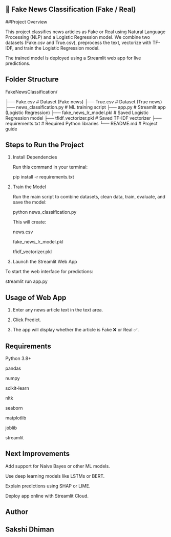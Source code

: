 ## 📰 Fake News Classification (Fake / Real)

 ##Project Overview

This project classifies news articles as Fake or Real using Natural Language Processing (NLP) and a Logistic Regression model.
We combine two datasets (Fake.csv and True.csv), preprocess the text, vectorize with TF-IDF, and train the Logistic Regression model.

The trained model is deployed using a Streamlit web app for live predictions.




## Folder Structure

FakeNewsClassification/

├── Fake.csv                # Dataset (Fake news)
├── True.csv                # Dataset (True news)
├── news_classification.py  # ML training script
├── app.py                  # Streamlit app (Logistic Regression)
├── fake_news_lr_model.pkl  # Saved Logistic Regression model
├── tfidf_vectorizer.pkl    # Saved TF-IDF vectorizer
├── requirements.txt        # Required Python libraries
└── README.md               # Project guide




## Steps to Run the Project

1. Install Dependencies

   Run this command in your terminal:

   pip install -r requirements.txt



2. Train the Model

   Run the main script to combine datasets, clean data, train, evaluate, and save the model:

   python news_classification.py

   This will create:

   news.csv

   fake_news_lr_model.pkl

   tfidf_vectorizer.pkl




3. Launch the Streamlit Web App

To start the web interface for predictions:

streamlit run app.py




## Usage of Web App

1. Enter any news article text in the text area.


2. Click Predict.


3. The app will display whether the article is Fake ❌ or Real ✅.




## Requirements

Python 3.8+

pandas

numpy

scikit-learn

nltk

seaborn

matplotlib

joblib

streamlit




## Next Improvements

Add support for Naive Bayes or other ML models.

Use deep learning models like LSTMs or BERT.

Explain predictions using SHAP or LIME.

Deploy app online with Streamlit Cloud.




## Author
## Sakshi Dhiman
